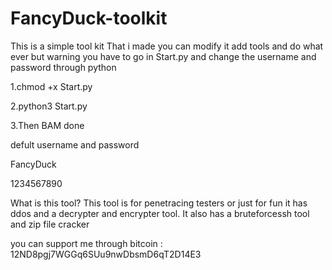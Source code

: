 # FancyDuck-toolkit
This is a simple tool kit That i made  you can modify it add tools and do what ever but warning you have to go in Start.py and change the username and password through python

1.chmod +x Start.py

2.python3 Start.py

3.Then BAM done 

defult username and password

FancyDuck

1234567890

What is this tool?
This tool is for penetracing testers or just for fun it has ddos and
a decrypter and encrypter tool. It also has a bruteforcessh tool and zip file cracker



you can support me through bitcoin : 12ND8pgj7WGGq6SUu9nwDbsmD6qT2D14E3
